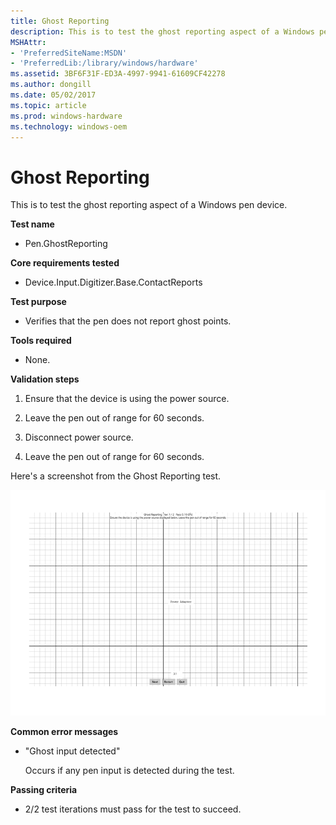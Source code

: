 ```yaml
---
title: Ghost Reporting
description: This is to test the ghost reporting aspect of a Windows pen device.
MSHAttr:
- 'PreferredSiteName:MSDN'
- 'PreferredLib:/library/windows/hardware'
ms.assetid: 3BF6F31F-ED3A-4997-9941-61609CF42278
ms.author: dongill
ms.date: 05/02/2017
ms.topic: article
ms.prod: windows-hardware
ms.technology: windows-oem
---
```


# Ghost Reporting


This is to test the ghost reporting aspect of a Windows pen device.

**Test name**

-   Pen.GhostReporting

**Core requirements tested**

-   Device.Input.Digitizer.Base.ContactReports

**Test purpose**

-   Verifies that the pen does not report ghost points.

**Tools required**

-   None.

**Validation steps**

1. Ensure that the device is using the power source.

2. Leave the pen out of range for 60 seconds.

3. Disconnect power source.

4. Leave the pen out of range for 60 seconds.

Here's a screenshot from the Ghost Reporting test.

![screenshot from the ghost reporting test for a windows pen device.](../images/pen-test-ghostrep.png)

**Common error messages**

-   "Ghost input detected"
    
    Occurs if any pen input is detected during the test.

**Passing criteria**

-   2/2 test iterations must pass for the test to succeed.
